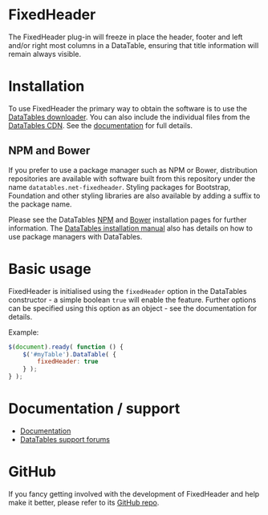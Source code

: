# FixedHeader

The FixedHeader plug-in will freeze in place the header, footer and left and/or right most columns in a DataTable,
ensuring that title information will remain always visible.

# Installation

To use FixedHeader the primary way to obtain the software is to use
the [DataTables downloader](//datatables.net/download). You can also include the individual files from
the [DataTables CDN](//cdn.datatables.net). See the [documentation](http://datatables.net/extensions/fixedheader/) for
full details.

## NPM and Bower

If you prefer to use a package manager such as NPM or Bower, distribution repositories are available with software built
from this repository under the name `datatables.net-fixedheader`. Styling packages for Bootstrap, Foundation and other
styling libraries are also available by adding a suffix to the package name.

Please see the DataTables [NPM](//datatables.net/download/npm) and [Bower](//datatables.net/download/bower) installation
pages for further information. The [DataTables installation manual](//datatables.net/manual/installation) also has
details on how to use package managers with DataTables.

# Basic usage

FixedHeader is initialised using the `fixedHeader` option in the DataTables constructor - a simple boolean `true` will
enable the feature. Further options can be specified using this option as an object - see the documentation for details.

Example:

```js
$(document).ready( function () {
    $('#myTable').DataTable( {
    	fixedHeader: true
    } );
} );
```

# Documentation / support

* [Documentation](https://datatables.net/extensions/fixedheader/)
* [DataTables support forums](http://datatables.net/forums)

# GitHub

If you fancy getting involved with the development of FixedHeader and help make it better, please refer to
its [GitHub repo](https://github.com/DataTables/FixedHeader).


